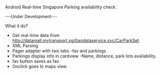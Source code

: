 Android Real-time Singapore Parking availability check.

---Under Development---

What it do?
- Get real-time data from http://datamall.mytransport.sg/ltaodataservice.svc/CarParkSet.
- XML Parsing.
- Pager adapter with two tabs -fav and parkings.
- Parkings display info in cardview -Name, distance, park lots availability.
- fav button saves as fav.
- Onclick goes to maps view.
